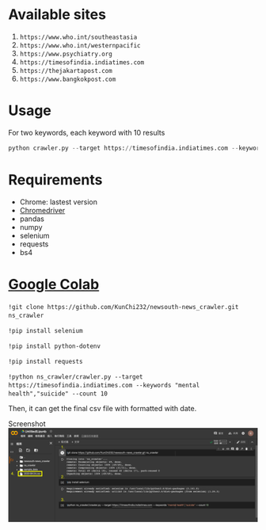 # Available sites
1. `https://www.who.int/southeastasia`
2. `https://www.who.int/westernpacific`
3. `https://www.psychiatry.org`
4. `https://timesofindia.indiatimes.com`
5. `https://thejakartapost.com`
6. `https://www.bangkokpost.com`

# Usage
For two keywords, each keyword with 10 results
```python
python crawler.py --target https://timesofindia.indiatimes.com --keywords "mental health","suicide" --count 10
```

# Requirements
* Chrome: lastest version
* [Chromedriver](https://chromedriver.chromium.org/downloads)
* pandas
* numpy
* selenium
* requests
* bs4

# [Google Colab](https://colab.research.google.com/)
`!git clone https://github.com/KunChi232/newsouth-news_crawler.git ns_crawler`

`!pip install selenium`

`!pip install python-dotenv`

`!pip install requests`

`!python ns_crawler/crawler.py --target https://timesofindia.indiatimes.com --keywords "mental health","suicide" --count 10`

Then, it can get the final csv file with formatted with date.

Screenshot
![Colab exec result](screenshot/colab_exec_result.png)